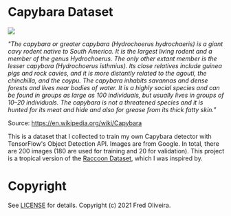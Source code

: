 # Capybara Dataset

![](https://raw.githubusercontent.com/freds0/capybara_dataset/main/images/train/1.jpeg)

*"The capybara or greater capybara (Hydrochoerus hydrochaeris) is a giant cavy rodent native to South America. It is the largest living rodent and a member of the genus Hydrochoerus. The only other extant member is the lesser capybara (Hydrochoerus isthmius). Its close relatives include guinea pigs and rock cavies, and it is more distantly related to the agouti, the chinchilla, and the coypu. The capybara inhabits savannas and dense forests and lives near bodies of water. It is a highly social species and can be found in groups as large as 100 individuals, but usually lives in groups of 10–20 individuals. The capybara is not a threatened species and it is hunted for its meat and hide and also for grease from its thick fatty skin."*

Source: https://en.wikipedia.org/wiki/Capybara

This is a dataset that I collected to train my own Capybara detector with TensorFlow's Object Detection API. Images are from Google. In total, there are 200 images (180 are used for training and 20 for validation). This project is a tropical version of the [Raccoon Dataset](https://github.com/datitran/raccoon_dataset), which I was inspired by.

# Copyright

See [LICENSE](https://github.com/freds0/capybara_dataset/blob/main/LICENSE) for details. Copyright (c) 2021 Fred Oliveira.
